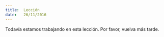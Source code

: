```yaml
---
title:  Lección
date:   26/11/2016
---
```


Todavía estamos trabajando en esta lección. Por favor, vuelva más tarde.